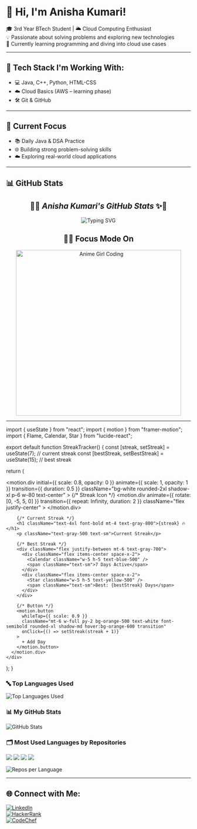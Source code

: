 # 💫 Hi, I'm Anisha Kumari!  

🎓 3rd Year BTech Student | 🌥️ Cloud Computing Enthusiast  
💡 Passionate about solving problems and exploring new technologies  
🚀 Currently learning programming and diving into cloud use cases  

---

## 🔧 Tech Stack I'm Working With:
- 💻 Java, C++, Python, HTML-CSS  
- ☁️ Cloud Basics (AWS – learning phase)  
- 🛠️ Git & GitHub  

---

## 📌 Current Focus
- 📚 Daily Java & DSA Practice  
- 🌐 Building strong problem-solving skills  
- ☁️ Exploring real-world cloud applications  

---

## 📊 GitHub Stats  

<h2 align="center">🌟✨ <i>Anisha Kumari's GitHub Stats</i> ✨🌟</h2>  

<p align="center">
  <img src="https://readme-typing-svg.demolab.com?font=Georgia&size=24&duration=3500&pause=1000&color=F49AC2&center=true&vCenter=true&width=600&lines=Hi+%F0%9F%91%8B+I'm+Anisha+Kumari!;B.Tech+CS+Student+%7C+Cloud+Explorer+%E2%98%81%EF%B8%8F;Java+Lover+%7C+Code+%26+Coffee+%E2%98%95%EF%B8%8F;Building+Projects+with+Purpose+%F0%9F%92%BC" alt="Typing SVG" />
</p>  

<h2 align="center">👩‍💻 Focus Mode On</h2>  
<p align="center">
  <img src="https://media.giphy.com/media/RbDKaczqWovIugyJmW/giphy.gif" width="450" alt="Anime Girl Coding">
</p>  

---


import { useState } from "react";
import { motion } from "framer-motion";
import { Flame, Calendar, Star } from "lucide-react";

export default function StreakTracker() {
  const [streak, setStreak] = useState(7); // current streak
  const [bestStreak, setBestStreak] = useState(15); // best streak

  return (
    <div className="flex justify-center items-center min-h-screen bg-gradient-to-br from-orange-100 to-yellow-200">
      <motion.div
        initial={{ scale: 0.8, opacity: 0 }}
        animate={{ scale: 1, opacity: 1 }}
        transition={{ duration: 0.5 }}
        className="bg-white rounded-2xl shadow-xl p-6 w-80 text-center"
      >
        {/* Streak Icon */}
        <motion.div
          animate={{ rotate: [0, -5, 5, 0] }}
          transition={{ repeat: Infinity, duration: 2 }}
          className="flex justify-center"
        >
          <Flame className="text-orange-500 w-14 h-14" />
        </motion.div>

        {/* Current Streak */}
        <h1 className="text-4xl font-bold mt-4 text-gray-800">{streak} 🔥</h1>
        <p className="text-gray-500 text-sm">Current Streak</p>

        {/* Best Streak */}
        <div className="flex justify-between mt-6 text-gray-700">
          <div className="flex items-center space-x-2">
            <Calendar className="w-5 h-5 text-blue-500" />
            <span className="text-sm">7 Days Active</span>
          </div>
          <div className="flex items-center space-x-2">
            <Star className="w-5 h-5 text-yellow-500" />
            <span className="text-sm">Best: {bestStreak} Days</span>
          </div>
        </div>

        {/* Button */}
        <motion.button
          whileTap={{ scale: 0.9 }}
          className="mt-6 w-full py-2 bg-orange-500 text-white font-semibold rounded-xl shadow-md hover:bg-orange-600 transition"
          onClick={() => setStreak(streak + 1)}
        >
          + Add Day
        </motion.button>
      </motion.div>
    </div>
  );
}



### 🔤 Top Languages Used
<img src="https://github-readme-stats.vercel.app/api/top-langs/?username=anishasuman&layout=compact&theme=light&langs_count=8&bg_color=ffffff&title_color=000000&text_color=333333&icon_color=4CAF50&border_radius=10" alt="Top Languages Used" />

### 📊 My GitHub Stats
<img src="https://github-readme-stats.vercel.app/api?username=anishasuman&show_icons=true&count_private=true&theme=light&bg_color=ffffff&title_color=000000&text_color=333333&icon_color=F9A826&border_radius=10" alt="GitHub Stats" />

### 🗂️ Most Used Languages by Repositories
<p align="left">
  <img src="https://img.shields.io/badge/Java-ED8B00?style=for-the-badge&logo=java&logoColor=white"/>
  <img src="https://img.shields.io/badge/Python-3776AB?style=for-the-badge&logo=python&logoColor=white"/>
  <img src="https://img.shields.io/badge/HTML5-E34F26?style=for-the-badge&logo=html5&logoColor=white"/>
  <img src="https://img.shields.io/badge/CSS3-1572B6?style=for-the-badge&logo=css3&logoColor=white"/>
 </p>
<img src="https://github-profile-summary-cards.vercel.app/api/cards/repos-per-language?username=anishasuman&theme=github&background=ffffff&title_color=000000&text_color=333333" alt="Repos per Language" />

---

## 🌐 Connect with Me:  

[![LinkedIn](https://img.shields.io/badge/LinkedIn-blue?style=for-the-badge&logo=linkedin)](https://www.linkedin.com/in/anisha-kumari-68522426a/)  
[![HackerRank](https://img.shields.io/badge/HackerRank-2EC866?style=for-the-badge&logo=HackerRank&logoColor=white)](https://www.hackerrank.com/profile/anisha77suman191)  
[![CodeChef](https://img.shields.io/badge/CodeChef-5B4638?style=for-the-badge&logo=CodeChef&logoColor=white)](https://www.codechef.com/users/anisha_23)  
